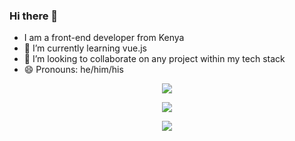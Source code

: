### Hi there 👋

<!--
**tinegaCollins/tinegaCollins** is a ✨ _special_ ✨ repository because its `README.md` (this file) appears on your GitHub profile.-->

- I am a front-end developer from Kenya
- 🌱 I’m currently learning vue.js
- 👯 I’m looking to collaborate on any project within my tech stack
- 😄 Pronouns: he/him/his






<p margin-top = "30px"  align="center" background="black">
    <img src="https://github-readme-stats.vercel.app/api/top-langs/?username=tinegaCollins&layout=compact&bg_color=#fffffftitle_color=9400D3&text_color=00CED1" />
</p>
<p  align="center">
    <img src="https://github-readme-stats.vercel.app/api?username=tinegaCollins&show_icons=true&title_color=9400D3&icon_color=79ff97&text_color=00CED1&bg_color=#333" />
 </p>
 
<p align="center">            
<a href="https://github.com/lynnemunini/github-readme-stats">
  <img align="center" src="https://github-readme-streak-stats.herokuapp.com/?user=tinegaCollins&ring=fad02c&fire=fad02c&currStreakLabel=fad02c&background=1F222E&hide_border=true&sideNums=fff6ea&sideLabels=fff6ea&dates=fff6ea&currStreakNum=fff6ea" />
</a>
</p>
